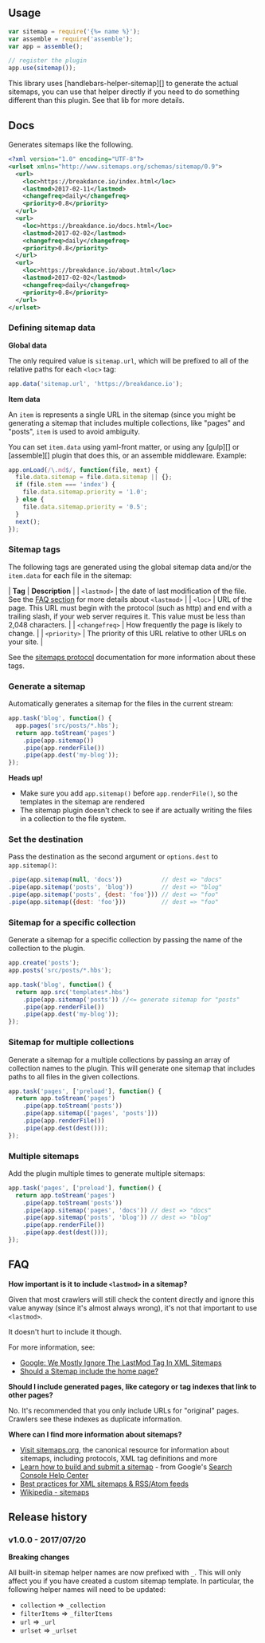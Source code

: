 ## Usage

```js
var sitemap = require('{%= name %}');
var assemble = require('assemble');
var app = assemble();

// register the plugin
app.use(sitemap());
```

This library uses [handlebars-helper-sitemap][] to generate the actual sitemaps, you can use that helper directly if you need to do something different than this plugin.  See that lib for more details.

## Docs

Generates sitemaps like the following.

```xml
<?xml version="1.0" encoding="UTF-8"?>
<urlset xmlns="http://www.sitemaps.org/schemas/sitemap/0.9">
  <url>
    <loc>https://breakdance.io/index.html</loc>
    <lastmod>2017-02-11</lastmod>
    <changefreq>daily</changefreq>
    <priority>0.8</priority>
  </url>
  <url>
    <loc>https://breakdance.io/docs.html</loc>
    <lastmod>2017-02-02</lastmod>
    <changefreq>daily</changefreq>
    <priority>0.8</priority>
  </url>
  <url>
    <loc>https://breakdance.io/about.html</loc>
    <lastmod>2017-02-02</lastmod>
    <changefreq>daily</changefreq>
    <priority>0.8</priority>
  </url>
</urlset>
```

### Defining sitemap data

**Global data**

The only required value is `sitemap.url`, which will be prefixed to all of the relative paths for each `<loc>` tag:

```js
app.data('sitemap.url', 'https://breakdance.io');
```

**Item data**

An `item` is represents a single URL in the sitemap (since you might be generating a sitemap that includes multiple collections, like "pages" and "posts", `item` is used to avoid ambiguity.

You can set `item.data` using yaml-front matter, or using any [gulp][] or [assemble][] plugin that does this, or an assemble middleware. Example:

```js
app.onLoad(/\.md$/, function(file, next) {
  file.data.sitemap = file.data.sitemap || {};
  if (file.stem === 'index') {
    file.data.sitemap.priority = '1.0';
  } else {
    file.data.sitemap.priority = '0.5';
  }
  next();
});
```

### Sitemap tags

The following tags are generated using the global sitemap data and/or the `item.data` for each file in the sitemap:

| **Tag** | **Description** |
| `<lastmod>` | the date of last modification of the file. See the [FAQ section](#faq) for more details about `<lastmod>` |
| `<loc>`     | URL of the page. This URL must begin with the protocol (such as http) and end with a trailing slash, if your web server requires it. This value must be less than 2,048 characters. |
| `<changefreq>` | How frequently the page is likely to change. |
| `<priority>` | The priority of this URL relative to other URLs on your site. |

See the [sitemaps protocol](https://www.sitemaps.org/protocol.html) documentation for more information about these tags.


### Generate a sitemap

Automatically generates a sitemap for the files in the current stream:

```js
app.task('blog', function() {
  app.pages('src/posts/*.hbs');
  return app.toStream('pages')
    .pipe(app.sitemap())
    .pipe(app.renderFile())
    .pipe(app.dest('my-blog'));
});
```

**Heads up!** 

- Make sure you add `app.sitemap()` before `app.renderFile()`, so the templates in the sitemap are rendered
- The sitemap plugin doesn't check to see if are actually writing the files in a collection to the file system. 

### Set the destination 

Pass the destination as the second argument or `options.dest` to `app.sitemap()`:

```js
.pipe(app.sitemap(null, 'docs'))           // dest => "docs"
.pipe(app.sitemap('posts', 'blog'))        // dest => "blog"
.pipe(app.sitemap('posts', {dest: 'foo'})) // dest => "foo"
.pipe(app.sitemap({dest: 'foo'}))          // dest => "foo"
```

### Sitemap for a specific collection

Generate a sitemap for a specific collection by passing the name of the collection to the plugin.

```js
app.create('posts');
app.posts('src/posts/*.hbs');

app.task('blog', function() {
  return app.src('templates*.hbs')
    .pipe(app.sitemap('posts')) //<= generate sitemap for "posts"
    .pipe(app.renderFile())
    .pipe(app.dest('my-blog'));
});
```

### Sitemap for multiple collections

Generate a sitemap for a multiple collections by passing an array of collection names to the plugin. This will generate one sitemap that includes paths to all files in the given collections.

```js
app.task('pages', ['preload'], function() {
  return app.toStream('pages')
    .pipe(app.toStream('posts'))
    .pipe(app.sitemap(['pages', 'posts'])) 
    .pipe(app.renderFile())
    .pipe(app.dest(dest()));
});
```

### Multiple sitemaps

Add the plugin multiple times to generate multiple sitemaps:

```js
app.task('pages', ['preload'], function() {
  return app.toStream('pages')
    .pipe(app.toStream('posts'))
    .pipe(app.sitemap('pages', 'docs')) // dest => "docs"
    .pipe(app.sitemap('posts', 'blog')) // dest => "blog"
    .pipe(app.renderFile())
    .pipe(app.dest(dest()));
});
```


## FAQ

**How important is it to include `<lastmod>` in a sitemap?**

Given that most crawlers will still check the content directly and ignore this value anyway (since it's almost always wrong), it's not that important to use `<lastmod>`. 

It doesn't hurt to include it though.

For more information, see:

- [Google: We Mostly Ignore The LastMod Tag In XML Sitemaps](https://www.seroundtable.com/google-lastmod-xml-sitemap-20579.html)
- [Should a Sitemap include the home page?](http://webmasters.stackexchange.com/questions/92507/how-important-is-it-to-include-lastmod-in-a-sitemap)

**Should I include generated pages, like category or tag indexes that link to other pages?**

No. It's recommended that you only include URLs for "original" pages. Crawlers see these indexes as duplicate information.

**Where can I find more information about sitemaps?**

- [Visit sitemaps.org](https://www.sitemaps.org/index.html), the canonical resource for information about sitemaps, including protocols, XML tag definitions and more
- [Learn how to build and submit a sitemap](https://support.google.com/webmasters/answer/183668?hl=en) - from Google's [Search Console Help Center](https://support.google.com/webmasters#topic=3309469)
- [Best practices for XML sitemaps & RSS/Atom feeds](https://webmasters.googleblog.com/2014/10/best-practices-for-xml-sitemaps-rssatom.html)
- [Wikipedia - sitemaps](https://en.wikipedia.org/wiki/Sitemaps)


## Release history

### v1.0.0 - 2017/07/20

**Breaking changes**

All built-in sitemap helper names are now prefixed with `_`. This will only affect you if you have created a custom sitemap template. In particular, the following helper names will need to be updated:

- `collection` => `_collection`
- `filterItems` => `_filterItems`
- `url` => `_url`
- `urlset` => `_urlset`